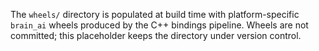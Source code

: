 The `wheels/` directory is populated at build time with platform-specific
`brain_ai` wheels produced by the C++ bindings pipeline. Wheels are not
committed; this placeholder keeps the directory under version control.

